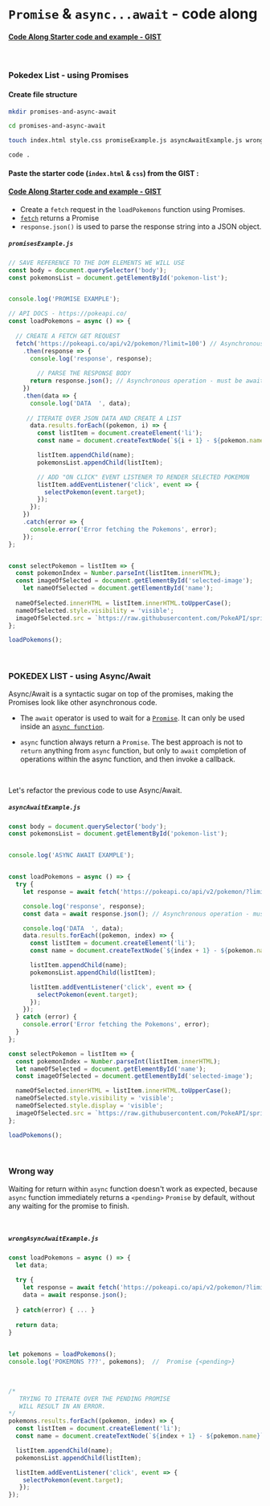 # `Promise` & `async...await` - code along





#### [Code Along Starter code and example -  GIST](https://gist.github.com/ross-u/16466b5b3e884fdb58bf47fae590133a)



<br>



### Pokedex List - using Promises



#### Create file structure

```bash
mkdir promises-and-async-await

cd promises-and-async-await

touch index.html style.css promiseExample.js asyncAwaitExample.js wrongAsyncAwaitExample.js

code .
```





#### Paste the starter code (`index.html` & `css`) from the GIST  :

####   [Code Along Starter code and example -  GIST](https://gist.github.com/ross-u/16466b5b3e884fdb58bf47fae590133a)





- Create a `fetch` request in the `loadPokemons` function using Promises.
- [`fetch`](https://developer.mozilla.org/en-US/docs/Web/API/Fetch_API) returns a Promise
- `response.json()` is used to parse the response string into a JSON object.



##### `promisesExample.js`

```js
// SAVE REFERENCE TO THE DOM ELEMENTS WE WILL USE
const body = document.querySelector('body');
const pokemonsList = document.getElementById('pokemon-list');


console.log('PROMISE EXAMPLE');

// API DOCS - https://pokeapi.co/
const loadPokemons = async () => {
  
  // CREATE A FETCH GET REQUEST
  fetch('https://pokeapi.co/api/v2/pokemon/?limit=100') // Asynchronous operation - must be awaited
    .then(response => {
      console.log('response', response);
                      
        // PARSE THE RESPONSE BODY
      return response.json(); // Asynchronous operation - must be awaited
    })
    .then(data => {
      console.log('DATA  ', data);
                      
     // ITERATE OVER JSON DATA AND CREATE A LIST
      data.results.forEach((pokemon, i) => {
        const listItem = document.createElement('li');
        const name = document.createTextNode(`${i + 1} - ${pokemon.name}`);

        listItem.appendChild(name);
        pokemonsList.appendChild(listItem);

        // ADD "ON CLICK" EVENT LISTENER TO RENDER SELECTED POKEMON
        listItem.addEventListener('click', event => {
          selectPokemon(event.target);
        });
      });
    })
    .catch(error => {
      console.error('Error fetching the Pokemons', error);
    });
};


const selectPokemon = listItem => {
  const pokemonIndex = Number.parseInt(listItem.innerHTML);
  const imageOfSelected = document.getElementById('selected-image');
	let nameOfSelected = document.getElementById('name');
  
  nameOfSelected.innerHTML = listItem.innerHTML.toUpperCase();
  nameOfSelected.style.visibility = 'visible';
  imageOfSelected.src = `https://raw.githubusercontent.com/PokeAPI/sprites/master/sprites/pokemon/${pokemonIndex}.png`;
};

loadPokemons();

```





<br>



### POKEDEX LIST - using Async/Await



Async/Await is a syntactic sugar on top of the promises, making the Promises look like other asynchronous code.



- The `await` operator is used to wait for a [`Promise`](https://developer.mozilla.org/en-US/docs/Web/JavaScript/Reference/Global_Objects/Promise). It can only be used inside an [`async function`](https://developer.mozilla.org/en-US/docs/Web/JavaScript/Reference/Statements/async_function).

- `async` function always return a `Promise`. The best approach is not to `return` anything from `async` function, but only to `await` completion of operations within the async function, and then invoke a callback.



<br>



Let's refactor the previous code to use Async/Await.

##### `asyncAwaitExample.js`

```js
const body = document.querySelector('body');
const pokemonsList = document.getElementById('pokemon-list');


console.log('ASYNC AWAIT EXAMPLE');


const loadPokemons = async () => {
  try {
    let response = await fetch('https://pokeapi.co/api/v2/pokemon/?limit=100'); // Asynchronous operation - must be awaited

    console.log('response', response);
    const data = await response.json(); // Asynchronous operation - must be awaited

    console.log('DATA  ', data);
    data.results.forEach((pokemon, index) => {
      const listItem = document.createElement('li');
      const name = document.createTextNode(`${index + 1} - ${pokemon.name}`);

      listItem.appendChild(name);
      pokemonsList.appendChild(listItem);

      listItem.addEventListener('click', event => {
        selectPokemon(event.target);
      });
    });
  } catch (error) {
    console.error('Error fetching the Pokemons', error);
  }
};

const selectPokemon = listItem => {
  const pokemonIndex = Number.parseInt(listItem.innerHTML);
  let nameOfSelected = document.getElementById('name');
  const imageOfSelected = document.getElementById('selected-image');

  nameOfSelected.innerHTML = listItem.innerHTML.toUpperCase();
  nameOfSelected.style.visibility = 'visible';
  nameOfSelected.style.display = 'visible';
  imageOfSelected.src = `https://raw.githubusercontent.com/PokeAPI/sprites/master/sprites/pokemon/${pokemonIndex}.png`;
};

loadPokemons();

```



<br>



### Wrong way

Waiting for return within `async` function doesn't work as expected, because `async` function immediately returns a `<pending>` `Promise` by default, without any waiting for the promise to finish.

​	

##### `wrongAsyncAwaitExample.js`

```js
const loadPokemons = async () => { 
  let data;
  
  try {
    let response = await fetch('https://pokeapi.co/api/v2/pokemon/?limit=100');
    data = await response.json();
    
  } catch(error) { ... }
  
  return data;
}
                      

let pokemons = loadPokemons();
console.log('POKEMONS ???', pokemons);  //  Promise {<pending>}
    

  
/* 
   TRYING TO ITERATE OVER THE PENDING PROMISE
   WILL RESULT IN AN ERROR.
*/
pokemons.results.forEach((pokemon, index) => {
  const listItem = document.createElement('li');
  const name = document.createTextNode(`${index + 1} - ${pokemon.name}`);

  listItem.appendChild(name);
  pokemonsList.appendChild(listItem);

  listItem.addEventListener('click', event => {
    selectPokemon(event.target);
   });
});
```

